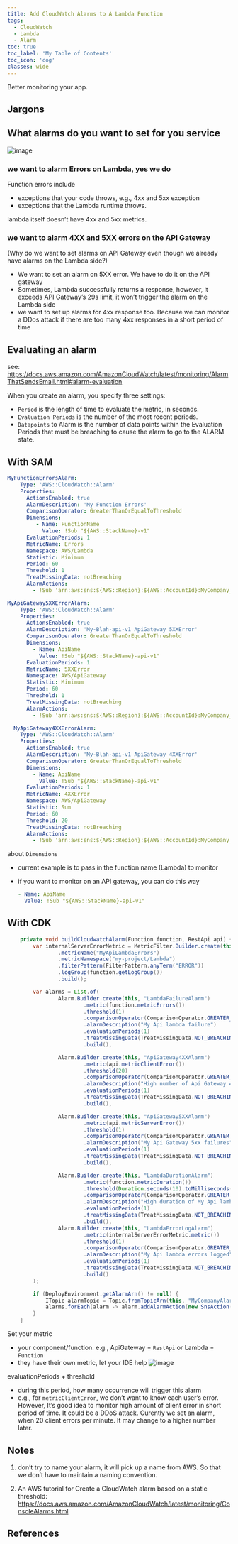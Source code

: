 ```yaml
---
title: Add CloudWatch Alarms to A Lambda Function
tags:
  - CloudWatch
  - Lambda
  - Alarm
toc: true
toc_label: 'My Table of Contents'
toc_icon: 'cog'
classes: wide
---
```


Better monitoring your app.

## Jargons

## What alarms do you want to set for you service

![image](https://user-images.githubusercontent.com/73862580/150747559-84742745-663e-47bc-9db8-6eff11dcf58c.png)

### we want to alarm Errors on Lambda, yes we do

Function errors include

- exceptions that your code throws, e.g., 4xx  and 5xx exception
- exceptions that the Lambda runtime throws.

lambda itself doesn’t have 4xx and 5xx metrics.

### we want to alarm 4XX and 5XX errors on the API Gateway

(Why do we want to set alarms on API Gateway even though we already have alarms on the Lambda side?)

- We want to set an alarm on 5XX error. We have to do it on the API gateway
- Sometimes, Lambda successfully returns a response, however, it exceeds API Gateway’s 29s limit, it won’t trigger the alarm on the Lambda side
- we want to set up alarms for 4xx response too. Because we can monitor a DDos attack if there are too many 4xx responses in a short period of time

## Evaluating an alarm

see: https://docs.aws.amazon.com/AmazonCloudWatch/latest/monitoring/AlarmThatSendsEmail.html#alarm-evaluation

When you create an alarm, you specify three settings:

- `Period` is the length of time to evaluate the metric, in seconds.
- `Evaluation Periods` is the number of the most recent periods.
- `Datapoints` to Alarm is the number of data points within the Evaluation Periods that must be breaching to cause the alarm to go to the ALARM state.

## With SAM

```yml
MyFunctionErrorsAlarm:
    Type: 'AWS::CloudWatch::Alarm'
    Properties:
      ActionsEnabled: true
      AlarmDescription: 'My Function Errors'
      ComparisonOperator: GreaterThanOrEqualToThreshold
      Dimensions:
         - Name: FunctionName
           Value: !Sub "${AWS::StackName}-v1"
      EvaluationPeriods: 1
      MetricName: Errors
      Namespace: AWS/Lambda
      Statistic: Minimum
      Period: 60
      Threshold: 1
      TreatMissingData: notBreaching
      AlarmActions:
        - !Sub 'arn:aws:sns:${AWS::Region}:${AWS::AccountId}:MyCompany_Cloudwatch_Alarms_Topic'

MyApiGateway5XXErrorAlarm:
    Type: 'AWS::CloudWatch::Alarm'
    Properties:
      ActionsEnabled: true
      AlarmDescription: 'My-Blah-api-v1 ApiGateway 5XXError'
      ComparisonOperator: GreaterThanOrEqualToThreshold
      Dimensions:
        - Name: ApiName
          Value: !Sub "${AWS::StackName}-api-v1"
      EvaluationPeriods: 1
      MetricName: 5XXError
      Namespace: AWS/ApiGateway
      Statistic: Minimum
      Period: 60
      Threshold: 1
      TreatMissingData: notBreaching
      AlarmActions:
        - !Sub 'arn:aws:sns:${AWS::Region}:${AWS::AccountId}:MyCompany_Cloudwatch_Alarms_Topic'

  MyApiGateway4XXErrorAlarm:
    Type: 'AWS::CloudWatch::Alarm'
    Properties:
      ActionsEnabled: true
      AlarmDescription: 'My-Blah-api-v1 ApiGateway 4XXError'
      ComparisonOperator: GreaterThanOrEqualToThreshold
      Dimensions:
        - Name: ApiName
          Value: !Sub "${AWS::StackName}-api-v1"
      EvaluationPeriods: 1
      MetricName: 4XXError
      Namespace: AWS/ApiGateway
      Statistic: Sum
      Period: 60
      Threshold: 20
      TreatMissingData: notBreaching
      AlarmActions:
        - !Sub 'arn:aws:sns:${AWS::Region}:${AWS::AccountId}:MyCompany_Cloudwatch_Alarms_Topic'
```

about `Dimensions`

- current example is to pass in the function name (Lambda) to monitor
- if you want to monitor on an API gateway, you can do this way 

  ```yml
  - Name: ApiName
    Value: !Sub "${AWS::StackName}-api-v1"
  ```

## With CDK

```java
    private void buildCloudwatchAlarm(Function function, RestApi api) {
        var internalServerErrorMetric = MetricFilter.Builder.create(this, "LambdaErrorLogMetric")
                .metricName("MyApiLambdaErrors")
                .metricNamespace("my-project/Lambda")
                .filterPattern(FilterPattern.anyTerm("ERROR"))
                .logGroup(function.getLogGroup())
                .build();

        var alarms = List.of(
                Alarm.Builder.create(this, "LambdaFailureAlarm")
                        .metric(function.metricErrors())
                        .threshold(1)
                        .comparisonOperator(ComparisonOperator.GREATER_THAN_OR_EQUAL_TO_THRESHOLD)
                        .alarmDescription("My Api lambda failure")
                        .evaluationPeriods(1)
                        .treatMissingData(TreatMissingData.NOT_BREACHING)
                        .build(),

                Alarm.Builder.create(this, "ApiGateway4XXAlarm")
                        .metric(api.metricClientError())
                        .threshold(20)
                        .comparisonOperator(ComparisonOperator.GREATER_THAN_OR_EQUAL_TO_THRESHOLD)
                        .alarmDescription("High number of Api Gateway 4xx failures")
                        .evaluationPeriods(1)
                        .treatMissingData(TreatMissingData.NOT_BREACHING)
                        .build(),

                Alarm.Builder.create(this, "ApiGateway5XXAlarm")
                        .metric(api.metricServerError())
                        .threshold(1)
                        .comparisonOperator(ComparisonOperator.GREATER_THAN_OR_EQUAL_TO_THRESHOLD)
                        .alarmDescription("My Api Gateway 5xx failures")
                        .evaluationPeriods(1)
                        .treatMissingData(TreatMissingData.NOT_BREACHING)
                        .build(),

                Alarm.Builder.create(this, "LambdaDurationAlarm")
                        .metric(function.metricDuration())
                        .threshold(Duration.seconds(10).toMilliseconds())
                        .comparisonOperator(ComparisonOperator.GREATER_THAN_OR_EQUAL_TO_THRESHOLD)
                        .alarmDescription("High duration of My Api lambda")
                        .evaluationPeriods(1)
                        .treatMissingData(TreatMissingData.NOT_BREACHING)
                        .build(),
                Alarm.Builder.create(this, "LambdaErrorLogAlarm")
                        .metric(internalServerErrorMetric.metric())
                        .threshold(1)
                        .comparisonOperator(ComparisonOperator.GREATER_THAN_OR_EQUAL_TO_THRESHOLD)
                        .alarmDescription("My Api lambda errors logged")
                        .evaluationPeriods(1)
                        .treatMissingData(TreatMissingData.NOT_BREACHING)
                        .build()
        );

        if (DeployEnvironment.getAlarmArn() != null) {
            ITopic alarmTopic = Topic.fromTopicArn(this, "MyCompanyAlarmTopic", DeployEnvironment.getAlarmArn());
            alarms.forEach(alarm -> alarm.addAlarmAction(new SnsAction(alarmTopic)));
        }
    }
```

Set your metric

- your component/function. e.g., ApiGateway = `RestApi` or Lambda = `Function`
- they have their own metric, let your IDE help
  ![image](https://user-images.githubusercontent.com/73862580/150748884-151169dd-f99f-488a-afe4-cc51505ba34c.png)

evaluationPeriods + threshold

- during this period, how many occurrence will trigger this alarm
- e.g., for `metricClientError`, we don’t want to know each user’s error. However, It’s good idea to monitor high amount of client error in short period of time. It could be a DDoS attack. Curently we set an alarm, when 20 client errors per minute. It may change to a higher number later.

## Notes

1. don’t try to name your alarm, it will pick up a name from AWS. So that we don’t have to maintain a naming convention.

2. An AWS tutorial for Create a CloudWatch alarm based on a static threshold: https://docs.aws.amazon.com/AmazonCloudWatch/latest/monitoring/ConsoleAlarms.html

## References
